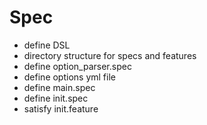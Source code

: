 # Spec
- define DSL
- directory structure for specs and features
- define option_parser.spec
- define options yml file
- define main.spec
- define init.spec
- satisfy init.feature
